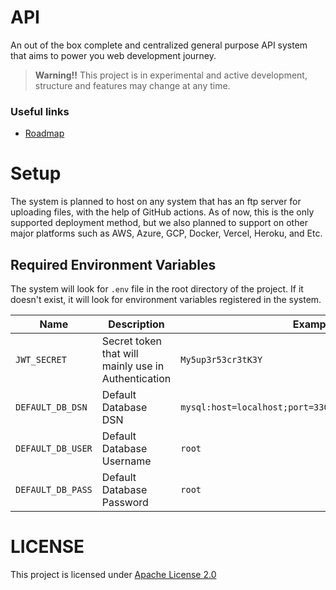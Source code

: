 # API
An out of the box complete and centralized general purpose API system that aims to power you web development journey.

> **Warning!!** This project is in experimental and active development, structure and features may change at any time.

### Useful links
 - [Roadmap](https://github.com/eru123/api/wiki/Roadmap)

# Setup
The system is planned to host on any system that has an ftp server for uploading files, with the help of GitHub actions. As of now, this is the only supported deployment method, but we also planned to support on other major platforms such as AWS, Azure, GCP, Docker, Vercel, Heroku, and Etc.

## Required Environment Variables

The system will look for `.env` file in the root directory of the project. If it doesn't exist, it will look for environment variables registered in the system.

| Name | Description | Example |
| --- | --- | --- |
| `JWT_SECRET` | Secret token that will mainly use in Authentication | `My5up3r53cr3tK3Y` |
| `DEFAULT_DB_DSN` | Default Database DSN | `mysql:host=localhost;port=3306;dbname=development_db` |
| `DEFAULT_DB_USER` | Default Database Username | `root` |
| `DEFAULT_DB_PASS` | Default Database Password | `root` |


# LICENSE
This project is licensed under [Apache License 2.0](LICENSE)
